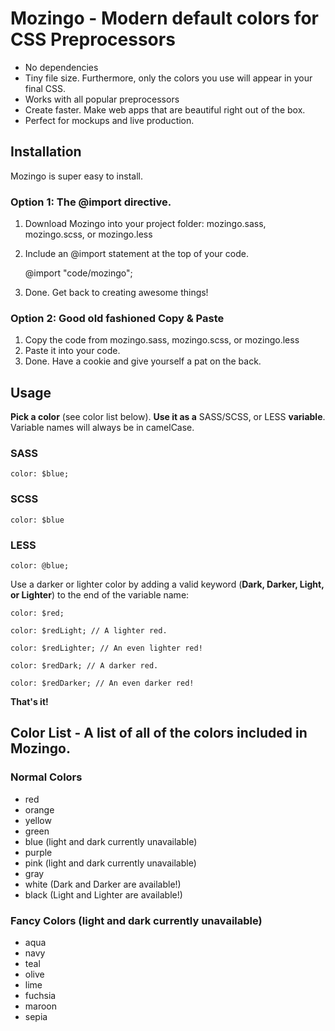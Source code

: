 # Mozingo - Modern default colors for CSS Preprocessors

- No dependencies
- Tiny file size. Furthermore, only the colors you use will appear in your final CSS. 
- Works with all popular preprocessors
- Create faster. Make web apps that are beautiful right out of the box. 
- Perfect for mockups and live production. 

## Installation

Mozingo is super easy to install. 

### Option 1: The @import directive. 

1. Download Mozingo into your project folder: mozingo.sass, mozingo.scss, or mozingo.less
2. Include an @import statement at the top of your code. 
    
    @import "code/mozingo";
    
3. Done. Get back to creating awesome things!

### Option 2: Good old fashioned Copy & Paste
1. Copy the code from mozingo.sass, mozingo.scss, or mozingo.less
2. Paste it into your code. 
3. Done. Have a cookie and give yourself a pat on the back. 


## Usage

**Pick a color** (see color list below). **Use it as a** SASS/SCSS, or LESS **variable**. Variable names will always be in camelCase.

### SASS

    color: $blue;
    
### SCSS
    
    color: $blue
    
### LESS
    
    color: @blue;
 

Use a darker or lighter color by adding a valid keyword (**Dark, Darker, Light, or Lighter**) to the end of the variable name:
    
    color: $red;
    
    color: $redLight; // A lighter red.
    
    color: $redLighter; // An even lighter red!
    
    color: $redDark; // A darker red.
    
    color: $redDarker; // An even darker red!
    

**That's it!**


## Color List - A list of all of the colors included in Mozingo.
    
### Normal Colors

- red
- orange
- yellow
- green
- blue (light and dark currently unavailable)
- purple
- pink (light and dark currently unavailable)
- gray
- white (Dark and Darker are available!)
- black (Light and Lighter are available!)

### Fancy Colors (light and dark currently unavailable)

- aqua
- navy
- teal
- olive
- lime
- fuchsia
- maroon
- sepia

